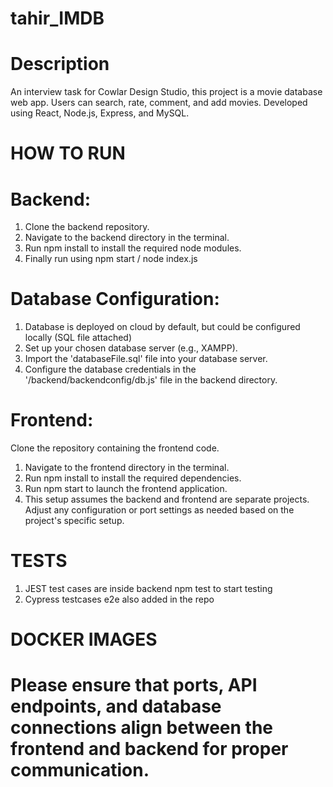 # tahir_IMDB
# Description 
An interview task for Cowlar Design Studio, this project is a movie database web app. Users can search, rate, comment, and add movies. Developed using React, Node.js, Express, and MySQL.
# HOW TO RUN
# Backend:

1. Clone the backend repository.
2. Navigate to the backend directory in the terminal.
3. Run npm install to install the required node modules.
4. Finally run using npm start / node index.js
# Database Configuration:
1. Database is deployed on cloud by default, but could be configured locally (SQL file attached)
2. Set up your chosen database server (e.g., XAMPP).
3. Import the 'databaseFile.sql' file into your database server.
4. Configure the database credentials in the '/backend/backendconfig/db.js' file in the backend directory.

# Frontend:

Clone the repository containing the frontend code.
1. Navigate to the frontend directory in the terminal.
2. Run npm install to install the required dependencies.
3. Run npm start to launch the frontend application.
4. This setup assumes the backend and frontend are separate projects. Adjust any configuration or port settings as needed based on the project's specific setup.
# TESTS
1. JEST test cases are inside backend npm test to start testing
2. Cypress testcases e2e also added in the repo
# DOCKER IMAGES 
# Please ensure that ports, API endpoints, and database connections align between the frontend and backend for proper communication.
